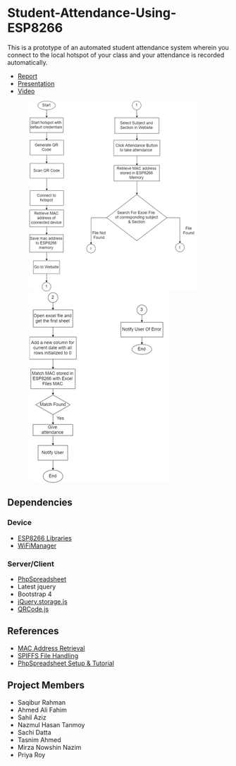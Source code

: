# Student-Attendance-Using-ESP8266

This is a prototype of an automated student attendance system wherein you connect to the local hotspot of your class and your attendance is recorded automatically.

- [Report](./Docs/Report.pdf)
- [Presentation](./Docs/Presentation.pptx)
- [Video](https://youtu.be/APaUofxBEpw)

<img src="./Docs/flowchartpart1.png" alt="Flowchart Part 1" style="margin-left: 10%;" />
<img src="./Docs/flowchartpart2.png" alt="Flowchart Part 2" style="margin-left: 10%;" />

## Dependencies
### Device
- [ESP8266 Libraries](http://arduino.esp8266.com/stable/package_esp8266com_index.json)
- [WiFiManager](https://github.com/tzapu/WiFiManager)

### Server/Client
- [PhpSpreadsheet](https://phpspreadsheet.readthedocs.io/en/latest/)
- Latest jquery
- Bootstrap 4
- [jQuery.storage.js](https://github.com/yckart/jquery.storage.js)
- [QRCode.js](https://github.com/ricmoo/QRCode)

## References
- [MAC Address Retrieval](https://github.com/esp8266/Arduino/issues/2100)
- [SPIFFS File Handling](https://shepherdingelectrons.blogspot.com/2019/04/esp8266-as-spiffs-http-server.html)
- [PhpSpreadsheet Setup & Tutorial](https://youtu.be/4ULDJ5LfdwU)

## Project Members
- Saqibur Rahman
- Ahmed Ali Fahim
- Sahil Aziz
- Nazmul Hasan Tanmoy
- Sachi Datta
- Tasnim Ahmed
- Mirza Nowshin Nazim
- Priya Roy